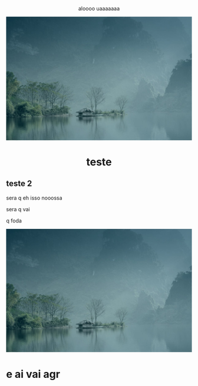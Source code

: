 <html>
  <body>
    <div>
      <p align="center"> 
      aloooo
        uaaaaaaa
      </p>
      <a href="google.com">
        <img src="details-1-background.jpg">
      </a>
      <h1 align="center">
        teste
      </h1>
      <h2>
        teste 2
      </h2>
    </div>
    <p>
      sera q eh isso
      nooossa
    </p>
    <p>
      sera q vai
    </p>
    <p>
      q foda
    </p>
    <img src="details-1-background.jpg" alt="teste">
    

    
  </body>



  
</html>

# e ai vai agr
